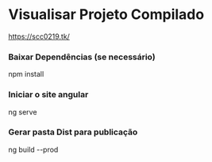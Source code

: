 # Visualisar Projeto Compilado

https://scc0219.tk/


### Baixar Dependências (se necessário)

npm install

### Iniciar o site angular

ng serve


### Gerar pasta Dist para publicação

ng build --prod
